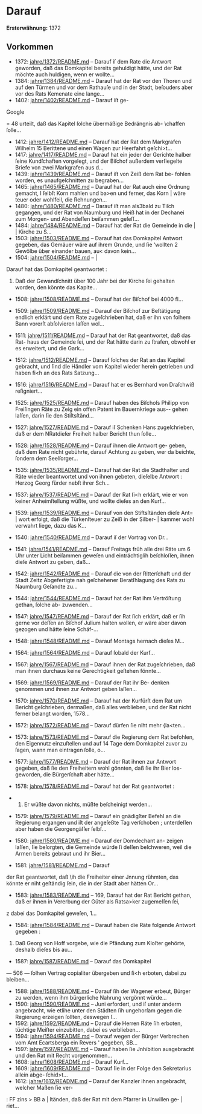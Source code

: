 # Darauf

**Ersterwähnung:** 1372

## Vorkommen
- 1372: [jahre/1372/README.md](../jahre/1372/README.md) – Darauf iſ dem Rate die Antwort geworden, daß das
Domkapitel bereits gehuldigt hätte, und der Rat möchte
auch huldigen, wenn er wollte...
- 1384: [jahre/1384/README.md](../jahre/1384/README.md) – Darauf hat der Rat vor den Thoren und auf den Türmen
und vor dem Rathauſe und in der Stadt, beſouders aber
vor des Rats Kemenate eine lange...
- 1402: [jahre/1402/README.md](../jahre/1402/README.md) – Darauf iſt ge-

Google


= 48
urteilt, daß das Kapitel ſolche übermäßige Bedrängnis ab-
\chaffen ſolle...
- 1412: [jahre/1412/README.md](../jahre/1412/README.md) – Darauf hat der Rat dem Markgrafen
Wilhelm 15 Berittene und einen Wagen zur Heerfahrt
geſchi>t...
- 1417: [jahre/1417/README.md](../jahre/1417/README.md) – Darauf hat ein jeder der Gerichte halber ſeine Kundſchaften
vorgelegt, und der Biſchof außerdem verſiegelte Briefe von
zwei Markgrafen aus d...
- 1439: [jahre/1439/README.md](../jahre/1439/README.md) – Darauf iſt von Zeiß dem Rat be-
fohlen worden, es unaufgeſchnitten zu begraben...
- 1465: [jahre/1465/README.md](../jahre/1465/README.md) – Darauf hat der Rat auch eine Ordnung gemacht,
I ſelbſt Korn mahlen und ba>en und ferner, das Korn
| wäre teuer oder wohlfeil, die Rehnungen...
- 1480: [jahre/1480/README.md](../jahre/1480/README.md) – Darauf iſt man als3bald zu Tiſch gegangen,
und der Rat von Naumburg und Heiß hat in der
Dechanei zum Morgen- und Abendeſſen beiſammen geſeſſ...
- 1484: [jahre/1484/README.md](../jahre/1484/README.md) – Darauf hat der Rat die Gemeinde in die |
| Kirche zu S...
- 1503: [jahre/1503/README.md](../jahre/1503/README.md) – Darauf hat das Domkapitel Antwort
gegeben, das Gemäuer wäre auf ihrem Grunde, und ſie
‘wollten 2 Gewölbe über einander bauen, au< davon
kein...
- 1504: [jahre/1504/README.md](../jahre/1504/README.md) – |

Darauf hat das Domkapitel geantwortet :

1) Daß der Gewandſchnitt über 100 Jahr bei der
Kirche ſei gehalten worden, den könnte das Kapite...
- 1508: [jahre/1508/README.md](../jahre/1508/README.md) – Darauf hat der Biſchof bei
4000 fl...
- 1509: [jahre/1509/README.md](../jahre/1509/README.md) – Darauf der Biſchof zur Beſtätigung endlich
erklärt und dem Rate zugeſchrieben hat, daß er ihn von
folhem Bann vorerſt abſolvieren laſſen wol...
- 1511: [jahre/1511/README.md](../jahre/1511/README.md) – Darauf hat der Rat geantwortet, daß das Rat-
haus der Gemeinde ſei, und der Rat hätte darin zu
ſtrafen, obwohl er es erweitert, und die Gark...
- 1512: [jahre/1512/README.md](../jahre/1512/README.md) – Darauf ſolches der Rat an das Kapitel gebracht, und ſind
die Händler vom Kapitel wieder herein getrieben und
haben fi<h an des Rats Satzung...
- 1516: [jahre/1516/README.md](../jahre/1516/README.md) – Darauf hat er es Bernhard von Draſchwiß
reſigniert...
- 1525: [jahre/1525/README.md](../jahre/1525/README.md) – Darauf haben des Biſchoſs Philipp von Freiſingen
Räte zu Zeig ein offen Patent im Bauernkriege aus--
gehen laſſen, darin ſie den Stiſtsſtänd...
- 1527: [jahre/1527/README.md](../jahre/1527/README.md) – Darauf iſ Schenken Hans zugeſchrieben, daß er
dem NRatdieſer Freiheit halber Bericht thun ſolle...
- 1528: [jahre/1528/README.md](../jahre/1528/README.md) – Darauf ihnen die Antwort ge-
geben, daß dem Rate nicht gebührte, darauf Achtung zu
geben, wer da beichte, ſondern dem Seelſorger...
- 1535: [jahre/1535/README.md](../jahre/1535/README.md) – Darauf hat der Rat die Stadthalter und Räte
wieder beantwortet und von ihnen gebeten, dieſelbe Antwort :
Herzog Georg fürder nebſt ihrer Sch...
- 1537: [jahre/1537/README.md](../jahre/1537/README.md) – Darauf
der Rat ſi<h erklärt, wie er von keiner Anheimſtellung
wüßte, und wollte dieſes an den Kurf...
- 1539: [jahre/1539/README.md](../jahre/1539/README.md) – Darauf von den Stiftsſtänden dieſe Ant= |
wort erfolgt, daß die Türkenſteuer zu Zeiß in der Silber- |
kammer wohl verwahrt liege, dazu das K...
- 1540: [jahre/1540/README.md](../jahre/1540/README.md) – Darauf iſ der Vortrag von Dr...
- 1541: [jahre/1541/README.md](../jahre/1541/README.md) – Darauf Freitags früh alle
drei Räte um 6 Uhr unter Licht beiſammen geweſen und
einträchtiglih beſchloſſen, ihnen dieſe Antwort zu geben,
daß...
- 1542: [jahre/1542/README.md](../jahre/1542/README.md) – Darauf die von der Ritterſchaft und der Stadt Zeitz
Abgefertigte nah geſchehener Beratſhlagung des Rats zu
Naumburg Geſandte zu...
- 1544: [jahre/1544/README.md](../jahre/1544/README.md) – Darauf hat der Rat ihm Vertröſtung gethan, ſolche ab-
zuwenden...
- 1547: [jahre/1547/README.md](../jahre/1547/README.md) – Darauf der Rat ſich erklärt,
daß er ſih gerne vor deſſen an Biſchof Julium halten
wollen, er wäre aber davon gezogen und hätte ſeine Schäf-...
- 1548: [jahre/1548/README.md](../jahre/1548/README.md) – Darauf Montags hernach
dieſes M...
- 1564: [jahre/1564/README.md](../jahre/1564/README.md) – Darauf ſobald der Kurf...
- 1567: [jahre/1567/README.md](../jahre/1567/README.md) – Darauf ihnen der Rat zugeſchrieben,
daß man ihnen durchaus keine Gerechtigkeit geſtehen
fönnte...
- 1569: [jahre/1569/README.md](../jahre/1569/README.md) – Darauf der Rat ihr Be-
denken genommen und ihnen zur Antwort geben laſſen...
- 1570: [jahre/1570/README.md](../jahre/1570/README.md) – Darauf hat der Kurfürſt dem Rat um Bericht geſchrieben,
dermaßen, daß alles verblieben, und der Rat nicht ferner
belangt worden, 1578...
- 1572: [jahre/1572/README.md](../jahre/1572/README.md) – Darauf dürfen
ſie niht mehr {la<ten...
- 1573: [jahre/1573/README.md](../jahre/1573/README.md) – Darauf die Regierung dem Rat befohlen, den
Eigennutz einzuſtellen und auf 14 Tage dem Domkapitel
zuvor zu ſagen, wann man eintragen ſolle, o...
- 1577: [jahre/1577/README.md](../jahre/1577/README.md) – Darauf der Rat ihnen zur Antwort gegeben, daß
ſie den Freiheitern wohl gönnten, daß ſie ihr Bier los-
geworden, die Bürgerſchaft aber hätte...
- 1578: [jahre/1578/README.md](../jahre/1578/README.md) – Darauf hat der Rat geantwortet :

- 1) Er wüßte davon nichts, müßte beſcheinigt werden...
- 1579: [jahre/1579/README.md](../jahre/1579/README.md) – Darauf ein gnädigſter Befehl an die Regierung
ergangen und iſt der angeſeßte Tag verſchoben ; unterdeſſen
aber haben die Georgengäſſer ſelbſ...
- 1580: [jahre/1580/README.md](../jahre/1580/README.md) – Darauf der Domdechant an-
zeigen laſſen, ſie beſorgten, die Gemeinde würde ſi deſſen
beſchweren, weil die Armen bereits gebraut und ihr Bier...
- 1581: [jahre/1581/README.md](../jahre/1581/README.md) – Darauf

der Rat geantwortet, daß \ih die Freiheiter einer Jnnung
rühmten, das könnte er niht geſtändig ſein, die in der
Stadt aber hätten Or...
- 1583: [jahre/1583/README.md](../jahre/1583/README.md) – 169, Darauf hat der Rat Bericht gethan, daß er ihnen
in Vererbung der Güter als Ratsa>ker zugemeſſen ſei,

z dabei das Domkapitel geweſen, 1...
- 1584: [jahre/1584/README.md](../jahre/1584/README.md) – Darauf haben die Räte folgende Antwort gegeben :

1) Daß Georg von Hoff vorgebe, wie die Pfändung
zum Kloſter gehörte, deshalb dieſes bis au...
- 1587: [jahre/1587/README.md](../jahre/1587/README.md) – Darauf das Domkapitel


— 506 —
ſolhen Vertrag copialiter übergeben und ſi<h erboten,
dabei zu bleiben...
- 1588: [jahre/1588/README.md](../jahre/1588/README.md) – Darauf ſih der Wagener
erbeut, Bürger zu werden, wenn ihm bürgerliche Nahrung
vergönnt würde...
- 1590: [jahre/1590/README.md](../jahre/1590/README.md) – Juni
erfordert, und iſ unter anderm angebracht, wie etlihe
unter den Städten ſih ungehorſam gegen die Regierung
erzeigen ſollten, deswegen ſ...
- 1592: [jahre/1592/README.md](../jahre/1592/README.md) – Darauf die
Herren Räte ſih erboten, tüchtige Meiſter einzubitten,
dabei es verblieben...
- 1594: [jahre/1594/README.md](../jahre/1594/README.md) – Darauf wegen
der Bürger Verbrechen vom Amt Ecartsberga ein Revers '
gegeben, SB...
- 1597: [jahre/1597/README.md](../jahre/1597/README.md) – Darauf haben ſie Jnhibition
ausgebracht und den Rat mit Recht vorgenommen...
- 1608: [jahre/1608/README.md](../jahre/1608/README.md) – Darauf Kurf...
- 1609: [jahre/1609/README.md](../jahre/1609/README.md) – Darauf ſie in der Folge den Sekretarius allein abge-
ſchid>t...
- 1612: [jahre/1612/README.md](../jahre/1612/README.md) – Darauf
der Kanzler ihnen angebracht, welcher Maßen ſie ver-


: FF
zins > BB a |
ſtänden, daß der Rat mit dem Pfarrer in Unwillen ge- |
riet...
